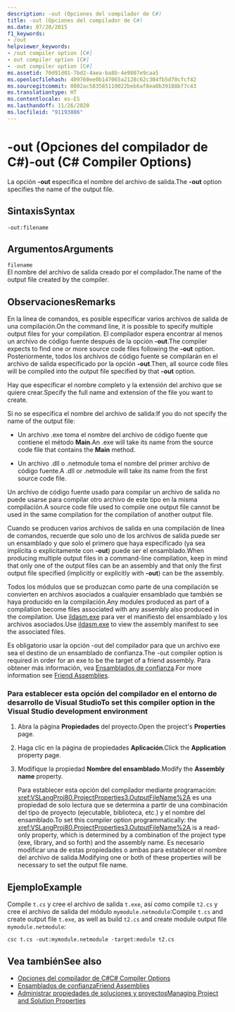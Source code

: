 ```yaml
---
description: -out (Opciones del compilador de C#)
title: -out (Opciones del compilador de C#)
ms.date: 07/20/2015
f1_keywords:
- /out
helpviewer_keywords:
- /out compiler option [C#]
- out compiler option [C#]
- -out compiler option [C#]
ms.assetid: 70d91d01-7bd2-4aea-ba8b-4e9807e9caa5
ms.openlocfilehash: 409760ee0b147065a2128c62c304fb5d70cfcf42
ms.sourcegitcommit: 0802ac583585110022beb6af8ea0b39188b77c43
ms.translationtype: HT
ms.contentlocale: es-ES
ms.lasthandoff: 11/26/2020
ms.locfileid: "91193886"
---
```

# <a name="-out-c-compiler-options"></a><span data-ttu-id="1c587-103">-out (Opciones del compilador de C#)</span><span class="sxs-lookup"><span data-stu-id="1c587-103">-out (C# Compiler Options)</span></span>

<span data-ttu-id="1c587-104">La opción **-out** especifica el nombre del archivo de salida.</span><span class="sxs-lookup"><span data-stu-id="1c587-104">The **-out** option specifies the name of the output file.</span></span>  
  
## <a name="syntax"></a><span data-ttu-id="1c587-105">Sintaxis</span><span class="sxs-lookup"><span data-stu-id="1c587-105">Syntax</span></span>  
  
```console  
-out:filename  
```  
  
## <a name="arguments"></a><span data-ttu-id="1c587-106">Argumentos</span><span class="sxs-lookup"><span data-stu-id="1c587-106">Arguments</span></span>  

 `filename`  
 <span data-ttu-id="1c587-107">El nombre del archivo de salida creado por el compilador.</span><span class="sxs-lookup"><span data-stu-id="1c587-107">The name of the output file created by the compiler.</span></span>  
  
## <a name="remarks"></a><span data-ttu-id="1c587-108">Observaciones</span><span class="sxs-lookup"><span data-stu-id="1c587-108">Remarks</span></span>  

 <span data-ttu-id="1c587-109">En la línea de comandos, es posible especificar varios archivos de salida de una compilación.</span><span class="sxs-lookup"><span data-stu-id="1c587-109">On the command line, it is possible to specify multiple output files for your compilation.</span></span> <span data-ttu-id="1c587-110">El compilador espera encontrar al menos un archivo de código fuente después de la opción **-out**.</span><span class="sxs-lookup"><span data-stu-id="1c587-110">The compiler expects to find one or more source code files following the **-out** option.</span></span> <span data-ttu-id="1c587-111">Posteriormente, todos los archivos de código fuente se compilarán en el archivo de salida especificado por la opción **-out**.</span><span class="sxs-lookup"><span data-stu-id="1c587-111">Then, all source code files will be compiled into the output file specified by that **-out** option.</span></span>  
  
 <span data-ttu-id="1c587-112">Hay que especificar el nombre completo y la extensión del archivo que se quiere crear.</span><span class="sxs-lookup"><span data-stu-id="1c587-112">Specify the full name and extension of the file you want to create.</span></span>  
  
 <span data-ttu-id="1c587-113">Si no se especifica el nombre del archivo de salida:</span><span class="sxs-lookup"><span data-stu-id="1c587-113">If you do not specify the name of the output file:</span></span>  
  
- <span data-ttu-id="1c587-114">Un archivo .exe toma el nombre del archivo de código fuente que contiene el método **Main**.</span><span class="sxs-lookup"><span data-stu-id="1c587-114">An .exe will take its name from the source code file that contains the **Main** method.</span></span>  
  
- <span data-ttu-id="1c587-115">Un archivo .dll o .netmodule toma el nombre del primer archivo de código fuente.</span><span class="sxs-lookup"><span data-stu-id="1c587-115">A .dll or .netmodule will take its name from the first source code file.</span></span>  
  
 <span data-ttu-id="1c587-116">Un archivo de código fuente usado para compilar un archivo de salida no puede usarse para compilar otro archivo de este tipo en la misma compilación.</span><span class="sxs-lookup"><span data-stu-id="1c587-116">A source code file used to compile one output file cannot be used in the same compilation for the compilation of another output file.</span></span>  
  
 <span data-ttu-id="1c587-117">Cuando se producen varios archivos de salida en una compilación de línea de comandos, recuerde que solo uno de los archivos de salida puede ser un ensamblado y que solo el primero que haya especificado (ya sea implícita o explícitamente con **-out**) puede ser el ensamblado.</span><span class="sxs-lookup"><span data-stu-id="1c587-117">When producing multiple output files in a command-line compilation, keep in mind that only one of the output files can be an assembly and that only the first output file specified (implicitly or explicitly with **-out**) can be the assembly.</span></span>  
  
 <span data-ttu-id="1c587-118">Todos los módulos que se produzcan como parte de una compilación se convierten en archivos asociados a cualquier ensamblado que también se haya producido en la compilación.</span><span class="sxs-lookup"><span data-stu-id="1c587-118">Any modules produced as part of a compilation become files associated with any assembly also produced in the compilation.</span></span> <span data-ttu-id="1c587-119">Use [ildasm.exe](../../../framework/tools/ildasm-exe-il-disassembler.md) para ver el manifiesto del ensamblado y los archivos asociados.</span><span class="sxs-lookup"><span data-stu-id="1c587-119">Use [ildasm.exe](../../../framework/tools/ildasm-exe-il-disassembler.md) to view the assembly manifest to see the associated files.</span></span>  
  
 <span data-ttu-id="1c587-120">Es obligatorio usar la opción -out del compilador para que un archivo exe sea el destino de un ensamblado de confianza.</span><span class="sxs-lookup"><span data-stu-id="1c587-120">The -out compiler option is required in order for an exe to be the target of a friend assembly.</span></span> <span data-ttu-id="1c587-121">Para obtener más información, vea [Ensamblados de confianza](../../../standard/assembly/friend.md).</span><span class="sxs-lookup"><span data-stu-id="1c587-121">For more information see [Friend Assemblies](../../../standard/assembly/friend.md).</span></span>  
  
### <a name="to-set-this-compiler-option-in-the-visual-studio-development-environment"></a><span data-ttu-id="1c587-122">Para establecer esta opción del compilador en el entorno de desarrollo de Visual Studio</span><span class="sxs-lookup"><span data-stu-id="1c587-122">To set this compiler option in the Visual Studio development environment</span></span>  
  
1. <span data-ttu-id="1c587-123">Abra la página **Propiedades** del proyecto.</span><span class="sxs-lookup"><span data-stu-id="1c587-123">Open the project's **Properties** page.</span></span>  
  
2. <span data-ttu-id="1c587-124">Haga clic en la página de propiedades **Aplicación**.</span><span class="sxs-lookup"><span data-stu-id="1c587-124">Click the **Application** property page.</span></span>  
  
3. <span data-ttu-id="1c587-125">Modifique la propiedad **Nombre del ensamblado**.</span><span class="sxs-lookup"><span data-stu-id="1c587-125">Modify the **Assembly name** property.</span></span>  
  
     <span data-ttu-id="1c587-126">Para establecer esta opción del compilador mediante programación: <xref:VSLangProj80.ProjectProperties3.OutputFileName%2A> es una propiedad de solo lectura que se determina a partir de una combinación del tipo de proyecto (ejecutable, biblioteca, etc.) y el nombre del ensamblado.</span><span class="sxs-lookup"><span data-stu-id="1c587-126">To set this compiler option programmatically: the <xref:VSLangProj80.ProjectProperties3.OutputFileName%2A> is a read-only property, which is determined by a combination of the project type (exe, library, and so forth) and the assembly name.</span></span> <span data-ttu-id="1c587-127">Es necesario modificar una de estas propiedades o ambas para establecer el nombre del archivo de salida.</span><span class="sxs-lookup"><span data-stu-id="1c587-127">Modifying one or both of these properties will be necessary to set the output file name.</span></span>  
  
## <a name="example"></a><span data-ttu-id="1c587-128">Ejemplo</span><span class="sxs-lookup"><span data-stu-id="1c587-128">Example</span></span>  

 <span data-ttu-id="1c587-129">Compile `t.cs` y cree el archivo de salida `t.exe`, así como compile `t2.cs` y cree el archivo de salida del módulo `mymodule.netmodule`:</span><span class="sxs-lookup"><span data-stu-id="1c587-129">Compile `t.cs` and create output file `t.exe`, as well as build `t2.cs` and create module output file `mymodule.netmodule`:</span></span>  
  
```console  
csc t.cs -out:mymodule.netmodule -target:module t2.cs  
```  
  
## <a name="see-also"></a><span data-ttu-id="1c587-130">Vea también</span><span class="sxs-lookup"><span data-stu-id="1c587-130">See also</span></span>

- [<span data-ttu-id="1c587-131">Opciones del compilador de C#</span><span class="sxs-lookup"><span data-stu-id="1c587-131">C# Compiler Options</span></span>](./index.md)
- [<span data-ttu-id="1c587-132">Ensamblados de confianza</span><span class="sxs-lookup"><span data-stu-id="1c587-132">Friend Assemblies</span></span>](../../../standard/assembly/friend.md)
- [<span data-ttu-id="1c587-133">Administrar propiedades de soluciones y proyectos</span><span class="sxs-lookup"><span data-stu-id="1c587-133">Managing Project and Solution Properties</span></span>](/visualstudio/ide/managing-project-and-solution-properties)
